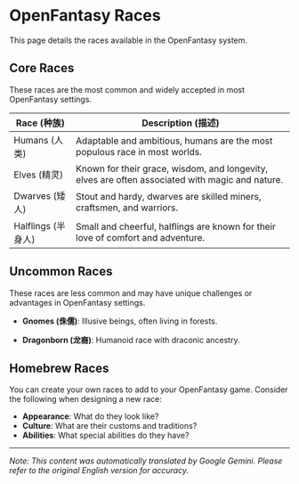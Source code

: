 # OpenFantasy Races

This page details the races available in the OpenFantasy system.

## Core Races

These races are the most common and widely accepted in most OpenFantasy settings.

| Race (种族) | Description (描述) |
|---|---|
| Humans (人类) | Adaptable and ambitious, humans are the most populous race in most worlds. |
| Elves (精灵) | Known for their grace, wisdom, and longevity, elves are often associated with magic and nature. |
| Dwarves (矮人) | Stout and hardy, dwarves are skilled miners, craftsmen, and warriors. |
| Halflings (半身人) | Small and cheerful, halflings are known for their love of comfort and adventure. |

## Uncommon Races

These races are less common and may have unique challenges or advantages in OpenFantasy settings.

*   **Gnomes (侏儒)**: Illusive beings, often living in forests.

*   **Dragonborn (龙裔)**: Humanoid race with draconic ancestry.

## Homebrew Races

You can create your own races to add to your OpenFantasy game. Consider the following when designing a new race:

*   **Appearance**: What do they look like?
*   **Culture**: What are their customs and traditions?
*   **Abilities**: What special abilities do they have?


---
_Note: This content was automatically translated by Google Gemini. Please refer to the original English version for accuracy._